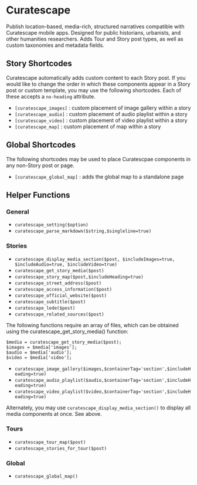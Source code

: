 # Curatescape
Publish location-based, media-rich, structured narratives compatible with Curatescape mobile apps. Designed for public historians, urbanists, and other humanities researchers. Adds Tour and Story post types, as well as custom taxonomies and metadata fields.

## Story Shortcodes
Curatescape automatically adds custom content to each Story post. If you would like to change the order in which these components appear in a Story post or custom template, you may use the following shortcodes. Each of these accepts a `no-heading` attribute.
- `[curatescape_images]` : custom placement of image gallery within a story
- `[curatescape_audio]` : custom placement of audio playlist within a story
- `[curatescape_video]` : custom placement of video playlist within a story
- `[curatescape_map]` : custom placement of map within a story

## Global Shortcodes
The following shortcodes may be used to place Curatescpae components in any non-Story post or page.
- `[curatescape_global_map]` : adds the global map to a standalone page

## Helper Functions
### General
- `curatescape_setting($option)`
- `curatescape_parse_markdown($string,$singleline=true)`

### Stories
- `curatescape_display_media_section($post, $includeImages=true, $includeAudio=true, $includeVideo=true)`
- `curatescape_get_story_media($post)`
- `curatescape_story_map($post,$includeHeading=true)`
- `curatescape_street_address($post)`
- `curatescape_access_information($post)`
- `curatescape_official_website($post)`
- `curatescape_subtitle($post)`
- `curatescape_lede($post)`
- `curatescape_related_sources($post)`

The following functions require an array of files, which can be obtained using the curatescape_get_story_media() function:
```
$media = curatescape_get_story_media($post);
$images = $media['images'];
$audio = $media['audio'];
$video = $media['video'];
```
- `curatescape_image_gallery($images,$containerTag='section',$includeHeading=true)`
- `curatescape_audio_playlist($audio,$containerTag='section',$includeHeading=true)`
- `curatescape_video_playlist($video,$containerTag='section',$includeHeading=true)`

Alternately, you may use `curatescape_display_media_section()` to display all media components at once. See above.

### Tours
- `curatescape_tour_map($post)`
- `curatescape_stories_for_tour($post)`

### Global
- `curatescape_global_map()`
